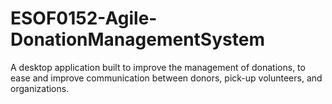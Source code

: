 # ESOF0152-Agile-DonationManagementSystem
A desktop application built to improve the management of donations, to ease and improve communication between donors, pick-up volunteers, and organizations.
